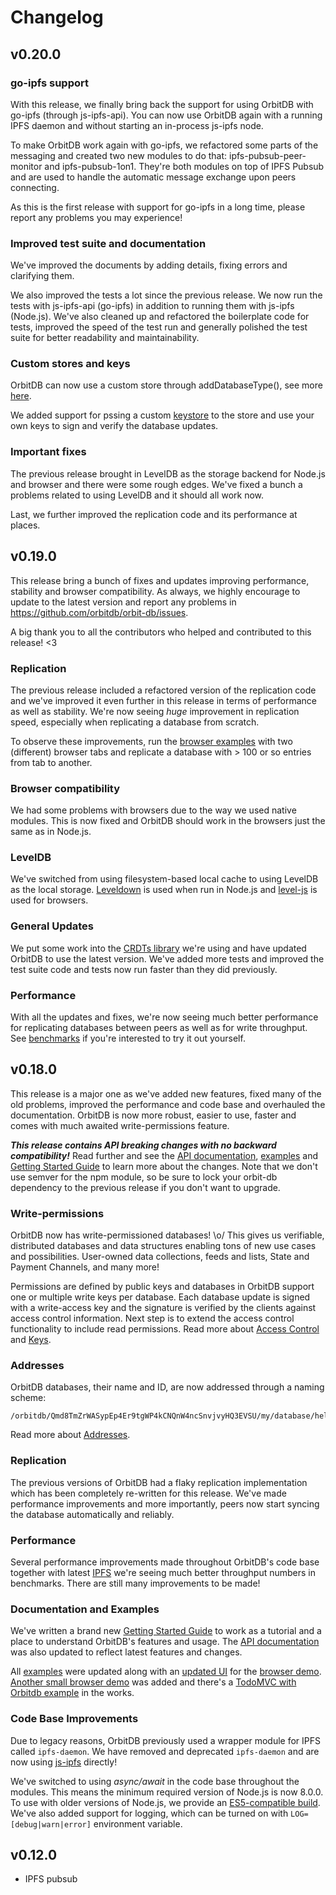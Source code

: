 # Changelog

## v0.20.0

### go-ipfs support

With this release, we finally bring back the support for using OrbitDB with go-ipfs (through js-ipfs-api). You can now use OrbitDB again with a running IPFS daemon and without starting an in-process js-ipfs node.

To make OrbitDB work again with go-ipfs, we refactored some parts of the messaging and created two new modules to do that: ipfs-pubsub-peer-monitor and ipfs-pubsub-1on1. They're both modules on top of IPFS Pubsub and are used to handle the automatic message exchange upon peers connecting.

As this is the first release with support for go-ipfs in a long time, please report any problems you may experience!

### Improved test suite and documentation

We've improved the documents by adding details, fixing errors and clarifying them.

We also improved the tests a lot since the previous release. We now run the tests with js-ipfs-api (go-ipfs) in addition to running them with js-ipfs (Node.js). We've also cleaned up and refactored the boilerplate code for tests, improved the speed of the test run and generally polished the test suite for better readability and maintainability.

### Custom stores and keys

OrbitDB can now use a custom store through addDatabaseType(), see more [here]().

We added support for pssing a custom [keystore]() to the store and use your own keys to sign and verify the database updates.

### Important fixes

The previous release brought in LevelDB as the storage backend for Node.js and browser and there were some rough edges. We've fixed a bunch a problems related to using LevelDB and it should all work now.

Last, we further improved the replication code and its performance at places.

## v0.19.0

This release bring a bunch of fixes and updates improving performance, stability and browser compatibility. As always, we highly encourage to update to the latest version and report any problems in https://github.com/orbitdb/orbit-db/issues.

A big thank you to all the contributors who helped and contributed to this release! <3

### Replication

The previous release included a refactored version of the replication code and we've improved it even further in this release in terms of performance as well as stability. We're now seeing *huge* improvement in replication speed, especially when replicating a database from scratch.

To observe these improvements, run the [browser examples](https://github.com/orbitdb/orbit-db/tree/master/examples/browser) with two (different) browser tabs and replicate a database with > 100 or so entries from tab to another.

### Browser compatibility

We had some problems with browsers due to the way we used native modules. This is now fixed and OrbitDB should work in the browsers just the same as in Node.js.

### LevelDB

We've switched from using filesystem-based local cache to using LevelDB as the local storage. [Leveldown](https://www.npmjs.com/package/leveldown/) is used when run in Node.js and [level-js](https://www.npmjs.com/package/level-js) is used for browsers.

### General Updates

We put some work into the [CRDTs library](https://github.com/orbitdb/crdts) we're using and have updated OrbitDB to use the latest version. We've added more tests and improved the test suite code and tests now run faster than they did previously.

### Performance

With all the updates and fixes, we're now seeing much better performance for replicating databases between peers as well as for write throughput. See [benchmarks](https://github.com/orbitdb/orbit-db/tree/master/benchmarks) if you're interested to try it out yourself.

## v0.18.0

This release is a major one as we've added new features, fixed many of the old problems, improved the performance and code base and overhauled the documentation. OrbitDB is now more robust, easier to use, faster and comes with much awaited write-permissions feature.

***This release contains API breaking changes with no backward compatibility!*** Read further and see the [API documentation](https://github.com/orbitdb/orbit-db/blob/master/API.md), [examples](https://github.com/orbitdb/orbit-db/tree/master/examples) and [Getting Started Guide](https://github.com/orbitdb/orbit-db/blob/master/GUIDE.md) to learn more about the changes. Note that we don't use semver for the npm module, so be sure to lock your orbit-db dependency to the previous release if you don't want to upgrade.

### Write-permissions

OrbitDB now has write-permissioned databases! \o/ This gives us verifiable, distributed databases and data structures enabling tons of new use cases and possibilities. User-owned data collections, feeds and lists, State and Payment Channels, and many more! 

Permissions are defined by public keys and databases in OrbitDB support one or multiple write keys per database. Each database update is signed with a write-access key and the signature is verified by the clients against access control information. Next step is to extend the access control functionality to include read permissions. Read more about [Access Control](https://github.com/orbitdb/orbit-db/blob/master/GUIDE.md#access-control) and [Keys](https://github.com/orbitdb/orbit-db/blob/master/GUIDE.md#keys).

### Addresses

OrbitDB databases, their name and ID, are now addressed through a naming scheme:

```
/orbitdb/Qmd8TmZrWASypEp4Er9tgWP4kCNQnW4ncSnvjvyHQ3EVSU/my/database/hello
```

Read more about [Addresses](https://github.com/orbitdb/orbit-db/blob/master/GUIDE.md#address).

### Replication

The previous versions of OrbitDB had a flaky replication implementation which has been completely re-written for this release. We've made performance improvements and more importantly, peers now start syncing the database automatically and reliably.

### Performance

Several performance improvements made throughout OrbitDB's code base together with latest [IPFS](https://github.com/ipfs/js-ipfs) we're seeing much better throughput numbers in benchmarks. There are still many improvements to be made!

### Documentation and Examples

We've written a brand new [Getting Started Guide](https://github.com/orbitdb/orbit-db/blob/master/GUIDE.md) to work as a tutorial and a place to understand OrbitDB's features and usage. The [API documentation](https://github.com/orbitdb/orbit-db/blob/master/API.md) was also updated to reflect latest features and changes.

All [examples](https://github.com/orbitdb/orbit-db/tree/master/examples) were updated along with an [updated UI](https://raw.githubusercontent.com/orbitdb/orbit-db/feat/write-access/screenshots/example1.png) for the [browser demo](https://ipfs.io/ipfs/QmRosp97r8GGUEdj5Wvivrn5nBkuyajhRXFUcWCp5Zubbo/). [Another small browser demo](https://ipfs.io/ipfs/QmasHFRj6unJ3nSmtPn97tWDaQWEZw3W9Eh3gUgZktuZDZ/) was added and there's a [TodoMVC with Orbitdb example](https://github.com/orbitdb/orbit-db/issues/246) in the works.

### Code Base Improvements

Due to legacy reasons, OrbitDB previously used a wrapper module for IPFS called `ipfs-daemon`. We have removed and deprecated `ipfs-daemon` and are now using [js-ipfs](https://github.com/ipfs/js-ipfs) directly!

We've switched to using *async/await* in the code base throughout the modules. This means the minimum required version of Node.js is now 8.0.0. To use with older versions of Node.js, we provide an [ES5-compatible build](https://github.com/orbitdb/orbit-db/tree/master/dist/es5). We've also added support for logging, which can be turned on with `LOG=[debug|warn|error]` environment variable.

## v0.12.0
- IPFS pubsub
